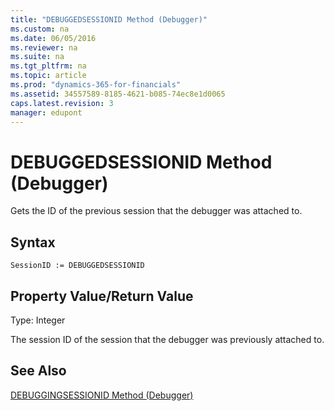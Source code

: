 ```yaml
---
title: "DEBUGGEDSESSIONID Method (Debugger)"
ms.custom: na
ms.date: 06/05/2016
ms.reviewer: na
ms.suite: na
ms.tgt_pltfrm: na
ms.topic: article
ms.prod: "dynamics-365-for-financials"
ms.assetid: 34557589-8185-4621-b085-74ec8e1d0065
caps.latest.revision: 3
manager: edupont
---
```

# DEBUGGEDSESSIONID Method (Debugger)
Gets the ID of the previous session that the debugger was attached to.  
  
## Syntax  
  
```  
SessionID := DEBUGGEDSESSIONID   
```  
  
## Property Value/Return Value  
 Type: Integer  
  
 The session ID of the session that the debugger was previously attached to.  
  
## See Also  
 [DEBUGGINGSESSIONID Method \(Debugger\)](devenv-DEBUGGINGSESSIONID-Method-Debugger.md)